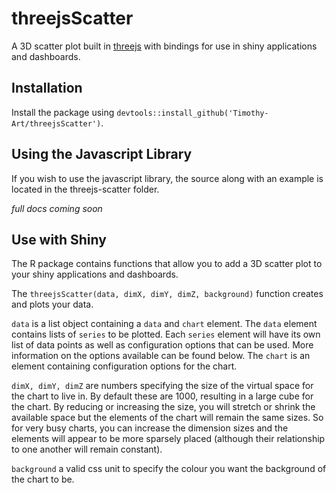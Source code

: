 # threejsScatter

A 3D scatter plot built in [threejs](https://threejs.org) with bindings for use in shiny applications and dashboards.

## Installation

Install the package using `devtools::install_github('Timothy-Art/threejsScatter')`.

## Using the Javascript Library

If you wish to use the javascript library, the source along with an example is located in the threejs-scatter folder.

*full docs coming soon*

## Use with Shiny

The R package contains functions that allow you to add a 3D scatter plot to your shiny applications and dashboards.

The `threejsScatter(data, dimX, dimY, dimZ, background)` function creates and plots your data.

`data` is a list object containing a `data` and `chart` element. The `data` element contains lists of `series` to be plotted. Each `series` element will have its own list of data points as well as configuration options that can be used. More information on the options available can be found below. The `chart` is an element containing configuration options for the chart.

`dimX, dimY, dimZ` are numbers specifying the size of the virtual space for the chart to live in. By default these are 1000, resulting in a large cube for the chart. By reducing or increasing the size, you will stretch or shrink the available space but the elements of the chart will remain the same sizes. So for very busy charts, you can increase the dimension sizes and the elements will appear to be more sparsely placed (although their relationship to one another will remain constant).

`background` a valid css unit to specify the colour you want the background of the chart to be.
